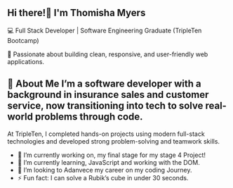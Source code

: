 ## Hi there!👋 I'm Thomisha Myers
💻 Full Stack Developer | Software Engineering Graduate (TripleTen Bootcamp) 

📍 Passionate about building clean, responsive, and user-friendly web applications.

 ## 🚀 About Me I’m a software developer with a background in insurance sales and customer service, now transitioning into tech to solve real-world problems through code.
 At TripleTen, I completed hands-on projects using modern full-stack technologies and developed strong problem-solving and teamwork skills.
 

- 🔭 I’m currently working on, my final stage for my stage 4 Project! 
- 🌱 I’m currently learning, JavaScript and working with the DOM. 
- 👯 I’m looking to Adanvece my career on my coding Journey.
- ⚡ Fun fact: I can solve a Rubik’s cube in under 30 seconds.

